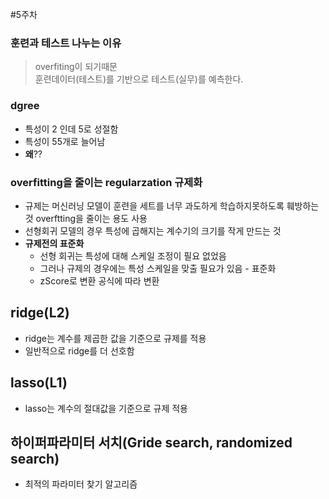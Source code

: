 #5주차
### 훈련과 테스트 나누는 이유
> overfiting이 되기때문   
> 훈련데이터(테스트)를 기반으로 테스트(실무)를 예측한다.

### dgree
- 특성이 2 인데 5로 성절함
- 특성이 55개로 늘어남
- __왜__??   
###
### overfitting을 줄이는 regularzation 규제화
- 규제는 머신러닝 모델이 훈련을 세트를 너무 과도하게 학습하지못하도록 훼방하는것 overftting을 줄이는 용도 사용
- 선형회귀 모델의 경우 특성에 곱해지는 계수기의 크기를 작게 만드는 것
- __규제전의 표준화__
  - 선형 회귀는 특성에 대해 스케일 조정이 필요 없었음
  - 그러나 규제의 경우에는 특성 스케일을 맞출 필요가 있음 - 표준화
  - zScore로 변환 공식에 따라 변환
 
## ridge(L2)
- ridge는 계수를 제곱한 값을 기준으로 규제를 적용
- 일반적으로 ridge를 더 선호함

## lasso(L1)
- lasso는 계수의 절대값을 기준으로 규제 적용


## 하이퍼파라미터 서치(Gride search, randomized search)
- 최적의 파라미터 찾기 알고리즘

